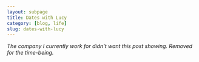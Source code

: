 ```yaml
---
layout: subpage
title: Dates with Lucy
category: [blog, life]
slug: dates-with-lucy
---
```

*The company I currently work for didn't want this post showing. Removed for the time-being.*